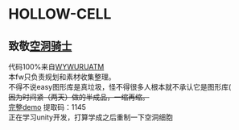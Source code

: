# HOLLOW-CELL  
## 致敬[空洞骑士](https://store.steampowered.com/app/367520/Hollow_Knight/ "steam上的空洞骑士")  
代码100%来自[WYWURUATM](https://space.bilibili.com/89511501 "ATM大佬的bilibili ")  
本fw只负责规划和素材收集整理。  
不得不说easy图形库是真垃圾，怪不得很多人根本就不承认它是图形库(  
~~因为时间紧（两天）做的半成品，一缩再缩。~~  
[完整demo](https://pan.baidu.com/s/1A1MtOkVaDt0kfcgD1orcDA "完整demo ")
 提取码：1145  
 正在学习unity开发，打算学成之后重制一下空洞细胞


